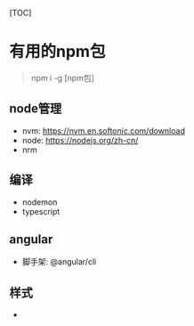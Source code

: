 [TOC]
# 有用的npm包

> npm i  -g  [npm包]

## node管理
- nvm: <https://nvm.en.softonic.com/download>
- node: <https://nodejs.org/zh-cn/>
- nrm

## 编译
- nodemon
- typescript

## angular
- 脚手架: @angular/cli

## 样式
- 
